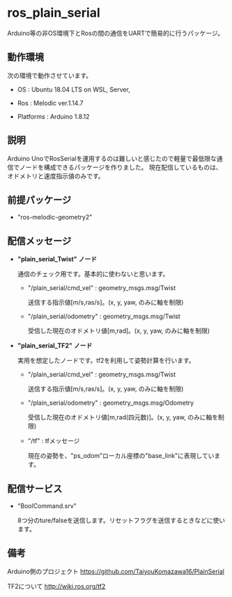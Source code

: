 # ros_plain_serial

Arduino等の非OS環境下とRosの間の通信をUARTで簡易的に行うパッケージ。

## 動作環境

次の環境で動作させています。

- OS        : Ubuntu 18.04 LTS  on WSL, Server,

- Ros       : Melodic ver.1.14.7

- Platforms : Arduino 1.8.12

## 説明

Arduino UnoでRosSerialを運用するのは難しいと感じたので軽量で最低限な通信でノードを構成できるパッケージを作りました。
現在配信しているものは、オドメトリと速度指示値のみです。

## 前提パッケージ

- "ros-melodic-geometry2"


## 配信メッセージ

- **"plain_serial_Twist" ノード** 

    通信のチェック用です。基本的に使わないと思います。

    - "/plain_serial/cmd_vel" : geometry_msgs.msg/Twist

        送信する指示値[m/s,ras/s]。(x, y, yaw, のみに軸を制限)

    - "/plain_serial/odometry" : geometry_msgs.msg/Twist

        受信した現在のオドメトリ値[m,rad]。(x, y, yaw, のみに軸を制限)

- **"plain_serial_TF2" ノード** 

    実用を想定したノードです。tf2を利用して姿勢計算を行います。

    - "/plain_serial/cmd_vel" : geometry_msgs.msg/Twist

        送信する指示値[m/s,ras/s]。(x, y, yaw, のみに軸を制限)

    - "/plain_serial/odometry" : geometry_msgs.msg/Odometry

        受信した現在のオドメトリ値[m,rad(四元数)]。(x, y, yaw, のみに軸を制限)

    - "/tf" : tfメッセージ

        現在の姿勢を、"ps_odom"ローカル座標の"base_link"に表現しています。

## 配信サービス

- "BoolCommand.srv"

    8つ分のture/falseを送信します。リセットフラグを送信するときなどに使います。

## 備考

Arduino側のプロジェクト
https://github.com/TaiyouKomazawa16/PlainSerial

TF2について
http://wiki.ros.org/tf2

